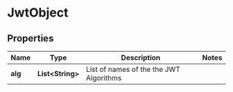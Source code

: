 # JwtObject

## Properties

| Name    | Type                   | Description                             | Notes |
| ------- | ---------------------- | --------------------------------------- | ----- |
| **alg** | **List&lt;String&gt;** | List of names of the the JWT Algorithms |       |
